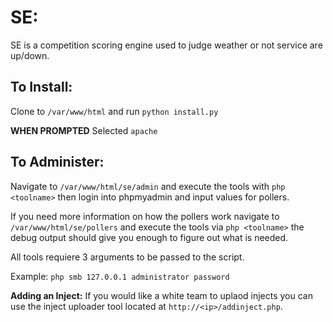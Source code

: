 # SE:
SE is a competition scoring engine used to judge weather or not service are up/down.
## To Install:
Clone to `/var/www/html` and run `python install.py` 

**WHEN PROMPTED** Selected `apache`

## To Administer:
Navigate to `/var/www/html/se/admin` and execute the tools with `php <toolname>` then login into phpmyadmin and input values for pollers. 

If you need more information on how the pollers work navigate to `/var/www/html/se/pollers` and execute the tools via `php <toolname>` the debug output should give you enough to figure out what is needed.

All tools requiere 3 arguments to be passed to the script. 

Example: `php smb 127.0.0.1 administrator password`

**Adding an Inject:** 
If you would like a white team to uplaod injects you can use the inject uploader tool located at `http://<ip>/addinject.php`.


